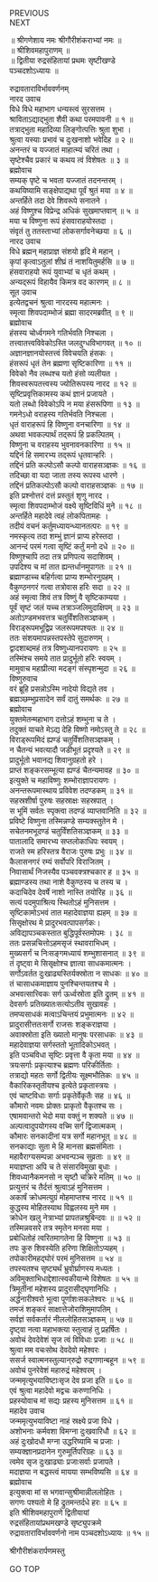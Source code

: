 PREVIOUS  
NEXT  
  
॥ श्रीगणेशाय नमः श्रीगौरीशंकराभ्यां नमः ॥  
॥ श्रीशिवमहापुराणम् ॥  
॥ द्वितीया रुद्रसंहितायां प्रथमः सृष्टीखण्डे  
पञ्चदशोऽध्यायः ॥  
  
रुद्रावताराविर्भाववर्णनम्  
नारद उवाच  
विधे विधे महाभाग धन्यस्त्वं सुरसत्तम ।  
श्राविताऽद्याद्‌भुता शैवी कथा परमपावनी ॥ १ ॥  
तत्राद्‌भुता महादिव्या लिङ्‌गोत्पत्तिः श्रुता शुभा ।  
श्रुत्वा यस्याः प्रभावं च दुःखनाशो भवेदिह ॥ २ ॥  
अनन्तरं च यज्जातं माहात्म्यं चरितं तथा ।  
सृष्टेश्चैव प्रकारं च कथय त्वं विशेषतः ॥ ३ ॥  
ब्रह्मोवाच  
सम्यक् पृष्टे च भवता यज्जातं तदनन्तरम् ।  
कथयिष्यामि सङ्‌क्षेपाद्यथा पूर्वं श्रुतं मया ॥ ४ ॥  
अन्तर्हिते तदा देवे शिवरूपे सनातने ।  
अहं विष्णुश्च विप्रेन्द्र अधिकं सुखमाप्तवान् ॥ ५ ॥  
मया च विष्णुना रूपं हंसवाराहयोस्तदा ।  
संवृतं तु ततस्ताभ्यां लोकसर्गावनेच्छया ॥ ६ ॥  
नारद उवाच  
विधे ब्रह्मन् महाप्राज्ञ संशयो हृदि मे महान् ।  
कृपां कृत्वाऽतुलां शीघ्रं तं नाशयितुमर्हसि ॥ ७ ॥  
हंसवाराहयो रूपं युवाभ्यां च धृतं कथम् ।  
अन्यद्‌रूपं विहायैव किमत्र वद कारणम् ॥ ८ ॥  
सूत उवाच  
इत्येतद्वचनं श्रुत्वा नारदस्य महात्मनः ।  
स्मृत्वा शिवपदाम्भोजं ब्रह्मा सादरमब्रवीत् ॥ ९ ॥  
ब्रह्मोवाच  
हंसस्य चोर्ध्वगमने गतिर्भवति निश्चला ।  
तत्त्वातत्त्वविवेकोऽस्ति जलदुग्धविभागवत् ॥ १० ॥  
अज्ञानज्ञानयोस्तत्त्वं विवेचयति हंसकः ।  
हंसरूपं धृतं तेन ब्रह्मणा सृष्टिकारिणा ॥ ११ ॥  
विवेको नैव लब्धश्च यतो हंसो व्यलीयत ।  
शिवस्वरूपतत्त्वस्य ज्योतिरूपस्य नारद ॥ १२ ॥  
सृष्टिप्रवृत्तिकामस्य कथं ज्ञानं प्रजायते ।  
यतो लब्धो विवेकोऽपि न मया हंसरूपिणा ॥ १३ ॥  
गमनेऽधो वराहस्य गतिर्भवति निश्चला ।  
धृतं वाराहरूपं हि विष्णुना वनचारिणा ॥ १४ ॥  
अथवा भवकल्पार्थं तद्‌रूपं हि प्रकल्पितम् ।  
विष्णुना च वराहस्य भुवनावनकारिणा ॥ १५ ॥  
यद्दिनं हि समारभ्य तद्‌रूपं धृतवान्हरिः ।  
तद्दिनं प्रति कल्पोऽसौ कल्पो वाराहसञ्ज्ञकः ॥ १६ ॥  
तदिच्छा वा यदा जाता तस्य रूपस्य धारणे ।  
तद्दिनं प्रतिकल्पोऽसौ कल्पो वाराहसञ्ज्ञकः ॥ १७ ॥  
इति प्रश्नोत्तरं दत्तं प्रस्तुतं शृणु नारद ।  
स्मृत्वा शिवपदाम्भोजं वक्ष्ये सृष्टिविधिं मुने ॥ १८ ॥  
अन्तर्हिते महादेवे त्वहं लोकपितामहः ।  
तदीयं वचनं कर्तुमध्यायन्ध्यानतत्परः ॥ १९ ॥  
नमस्कृत्य तदा शम्भुं ज्ञानं प्राप्य हरेस्तदा ।  
आनन्दं परमं गत्वा सृष्टिं कर्तुं मनो दधे ॥ २० ॥  
विष्णुश्चापि तदा तत्र प्रणिपत्य सदाशिवम् ।  
उपदिश्य च मां तात ह्यन्तर्धानमुपागतः ॥ २१ ॥  
ब्रह्माण्डाच्च बहिर्गत्वा प्राप्य शम्भोरनुग्रहम् ।  
वैकुण्ठनगरं गत्वा तत्रोवास हरिः सदा ॥ २२ ॥  
अहं स्मृत्वा शिवं तत्र विष्णुं वै सृष्टिकाम्यया ।  
पूर्वं सृष्टं जलं यच्च तत्राञ्जलिमुदाक्षिपम् ॥ २३ ॥  
अतोऽण्डमभवत्तत्र चतुर्विंशतिसञ्ज्ञकम् ।  
विराड्‌रूपमभूद्विप्र जलरूपमपश्यतः ॥ २४ ॥  
ततः संशयमापन्नस्तपस्तेपे सुदारुणम् ।  
द्वादशाब्दमहं तत्र विष्णुध्यानपरायणः ॥ २५ ॥  
तस्मिंश्च समये तात प्रादुर्भूतो हरिः स्वयम् ।  
मामुवाच महाप्रीत्या मदङ्‌गं संस्पृशन्मुदा ॥ २६ ॥  
विष्णुरुवाच  
वरं ब्रूहि प्रसन्नोऽस्मि नादेयो विद्यते तव ।  
ब्रह्मञ्छम्भुप्रसादेन सर्वं दातुं समर्थकः ॥ २७ ॥  
ब्रह्मोवाच  
युक्तमेतन्महाभाग दत्तोऽहं शम्भुना च ते ।  
तदुक्तं याचते मेऽद्य देहि विष्णो नमोऽस्तु ते ॥ २८ ॥  
विराड्‌रूपमिदं ह्यण्डं चतुर्विंशतिसञ्ज्ञकम् ।  
न चैतन्यं भवत्यादौ जडीभूतं प्रदृश्यते ॥ २९ ॥  
प्रादुर्भूतो भवानद्य शिवानुग्रहतो हरे ।  
प्राप्तं शङ्‌करसम्भूत्या ह्यण्डं चैतन्यमावह ॥ ३० ॥  
इत्युक्ते च महाविष्णुः शम्भोराज्ञापरायणः ।  
अनन्तरूपमास्थाय प्रविवेश तदण्डकम् ॥ ३१ ॥  
सहस्रशीर्षा पुरुषः सहस्राक्षः सहस्रपात् ।  
स भूमिं सर्वतः स्पृक्त्वा तदण्डं व्याप्तवानिति ॥ ३२ ॥  
प्रविष्टे विष्णुना तस्मिन्नण्डे सम्यक्स्तुतेन मे ।  
सचेतनमभूदण्डं चतुर्विंशतिसञ्ज्ञकम् ॥ ३३ ॥  
पातालादि समारभ्य सप्तलोकाधिपः स्वयम् ।  
राजते स्म हरिस्तत्र वैराजः पुरुषः प्रभुः ॥ ३४ ॥  
कैलासनगरं रम्यं सर्वोपरि विराजितम् ।  
निवासार्थं निजस्यैव पञ्चवक्त्रश्चकार ह ॥ ३५ ॥  
ब्रह्माण्डस्य तथा नाशे वैकुण्ठस्य च तस्य च ।  
कदाचिदेव देवर्षे नाशो नास्ति तयोरिह ॥ ३६ ॥  
सत्यं पदमुपाश्रित्य स्थितोऽहं मुनिसत्तम ।  
सृष्टिकामोऽभवं तात महादेवाज्ञया ह्यहम् ॥ ३७ ॥  
सिसृक्षोरथ मे प्रादुरभवत्पापसर्गकः।  
अविद्यापञ्चकस्तात बुद्धिपूर्वस्तमोपमः । ३८ ॥  
ततः प्रसन्नचित्तोऽहमसृजं स्थावराभिधम् ।  
मुख्यसर्गं च निःसङ्‌गमध्यायं शम्भुशासनात् ॥ ३९ ॥  
तं दृष्ट्वा मे सिसृक्षोश्च ज्ञात्वा साधकमात्मनः ।  
सर्गोऽवर्तत दुःखाढ्यस्तिर्यक्स्रोता न साधकः ॥ ४० ॥  
तं चासाधकमाज्ञाय पुनश्चिन्तयतश्च मे ।  
अभवत्सात्त्विकः सर्ग ऊर्ध्वस्रोता इति द्रुतम् ॥ ४१ ॥  
देवसर्गः प्रतिख्यातःसत्योऽतीव सुखावहः ।  
तमप्यसाधकं मत्वाऽचिन्तयं प्रभुमात्मनः ॥ ४२ ॥  
प्रादुरासीत्ततःसर्गो राजसः शङ्‌कराज्ञया ।  
अवाक्स्रोता इति ख्यातो मानुषः परसाधकः ॥ ४३ ॥  
महादेवाज्ञया सर्गस्ततो भूतादिकोऽभवत् ।  
इति पञ्चविधा सृष्टिः प्रवृत्ता वै कृता मया ॥ ४४ ॥  
त्रयःसर्गाः प्रकृत्याश्च ब्रह्मणः परिकीर्तिताः ।  
तत्राद्यो महतः सर्गो द्वितीयः सूक्ष्मभौतिकः ॥ ४५ ॥  
वैकारिकस्तृतीयश्च इत्येते प्रकृतास्त्रयः ।  
एवं चाष्टविधाः सर्गाः प्रकृतेर्वेकृतैः सह ॥ ४६ ॥  
कौमारो नवमः प्रोक्तः प्राकृतो वैकृतश्च सः ।  
एषामवान्तरो भेदो मया वक्तुं न शक्यते ॥ ४७ ॥  
अल्पत्वादुपयोगस्य वच्मि सर्गं द्विजात्मकम् ।  
कौमारः सनकादीनां यत्र सर्गो महानभूत् ॥ ४८ ॥  
सनकाद्याः सुता मे हि मानसा ब्रह्मसंमिताः ।  
महावैराग्यसम्पन्ना अभवन्पञ्च सुव्रताः ॥ ४९ ॥  
मयाज्ञप्ता अपि च ते संसारविमुखा बुधाः ।  
शिवध्यानैकमनसो न सृष्टौ चक्रिरे मतिम् ॥ ५० ॥  
प्रत्युत्तरं च तैर्दत्तं श्रुत्वाऽहं मुनिसत्तम ।  
अकार्षं क्रोधमत्युग्रं मोहमाप्तश्च नारद ॥ ५१ ॥  
कुद्धस्य मोहितस्याथ विह्वलस्य मुने मम ।  
क्रोधेन खलु नेत्राभ्यां प्रापतन्नश्रुबिन्दवः ॥ ॥ ५२ ॥  
तस्मिन्नवसरे तत्र स्मृतेन मनसा मया ।  
प्रबोधितोहं त्वरितमागतेना हि विष्णुना ॥ ५३ ॥  
तपः कुरु शिवस्येति हरिणा शिक्षितोऽप्यहम् ।  
तपोकारीमहद्घोरं परमं मुनिसत्तम ॥ ५४ ॥  
तपस्यतश्च सृष्ट्यर्थं भ्रुवोर्घ्राणस्य मध्यतः ।  
अविमुक्ताभिधाद्देशात्स्वकीयान्मे विशेषतः ॥ ५५ ॥  
त्रिमूर्तीनां महेशस्य प्रादुरासीद्घृणानिधिः ।  
अर्द्धनारीश्वरो भूत्वा पूर्णाशःसकलेश्वरः ॥ ५६ ॥  
तमजं शङ्‌करं साक्षात्तेजोराशिमुमापतिम् ।  
सर्वज्ञं सर्वकर्तारं नीललोहितसञ्ज्ञकम् ॥ ५७ ॥  
दृष्ट्वा नत्वा महाभक्त्या स्तुत्वाहं तु प्रहर्षितः ।  
अवोचं देवदेवेशं सृज त्वं विविधाः प्रजाः ॥ ५८ ॥  
श्रुत्वा मम वचःसोथ देवदेवो महेश्वरः ।  
ससर्ज स्वात्मनस्तुल्यान्‌रुद्रो रुद्रगणान्बहून ॥ ५९ ॥  
अवोचं पुनरेवेशं महारुद्रं महेश्वरम् ।  
जन्ममृत्युभयाविष्टाःसृज देव प्रजा इति ॥ ६० ॥  
एवं श्रुत्वा महादेवो मद्वचः करुणानिधिः ।  
प्रहस्योवाच मां सद्यः प्रहस्य मुनिसत्तम ॥ ६१ ॥  
महादेव उवाच  
जन्ममृत्युभयाविष्टा नाहं स्रक्ष्ये प्रजा विधे ।  
अशोभनाः कर्मवशा विमग्ना दुःखवारिधौ ॥ ६२ ॥  
अहं दुःखोदधौ मग्ना उद्धरिष्यामि च प्रजाः ।  
सम्यक्ज्ञानप्रदानेन गुरुमूर्तिपरिग्रहः ॥ ६३ ॥  
त्वमेव सृज दुःखाढ्याः प्रजाःसर्वाः प्रजापते ।  
मदाज्ञया न बद्धस्त्वं मायया सम्भविष्यसि ॥ ६४ ॥  
ब्रह्मोवाच  
इत्युक्त्वा मां स भगवान्सुश्रीमान्नीललोहितः ।  
सगणः पश्यतो मे हि द्रुतमन्तर्दधे हरः ॥ ६५ ॥  
इति श्रीशिवमहापुराणे द्वितीयायां  
रुद्रसंहितायांप्रथमखण्डे सृष्ट्युपक्रमे  
रुद्रावताराविर्भाववर्णनो नाम पञ्चदशोऽध्यायः ॥ १५ ॥  
  
  
श्रीगौरीशंकरार्पणमस्तु  
  
GO TOP
